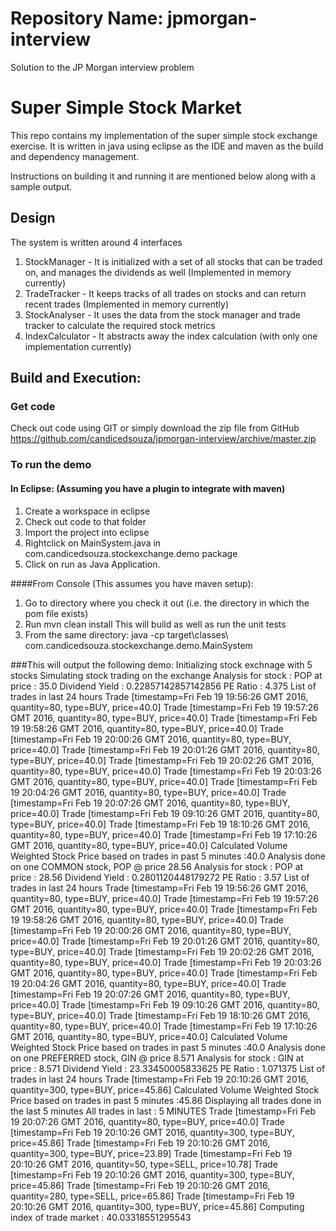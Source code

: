 # Repository Name:  jpmorgan-interview
Solution to the JP Morgan interview problem

# Super Simple Stock Market

This repo contains my implementation of the super simple stock exchange exercise. It is written in java using eclipse as the IDE and maven as the build and dependency management.

Instructions on building it and running it are mentioned below along with a sample output. 

## Design
The system is written around 4 interfaces
1. StockManager - It is initialized with a set of all stocks that can be traded on, and manages the dividends as well (Implemented in memory currently)
2. TradeTracker - It keeps tracks of all trades on stocks and can return recent trades (Implemented in memory currently)
3. StockAnalyser - It uses the data from the stock manager and trade tracker to calculate the required stock metrics
4. IndexCalculator - It abstracts away the index calculation (with only one implementation currently)

## Build and Execution: 
### Get code
Check out code using GIT or simply download the zip file from GitHub https://github.com/candicedsouza/jpmorgan-interview/archive/master.zip

### To run the demo
#### In Eclipse:  (Assuming you have a plugin to integrate with maven)
1. Create a workspace in eclipse
2. Check out code to that folder
3. Import the project into eclipse 
4. Rightclick on MainSystem.java in com.candicedsouza.stockexchange.demo package
5. Click on run as Java Application.

####From Console (This assumes you have maven setup):
1. Go to directory where you check it out (i.e. the directory in which the pom file exists)
2. Run mvn clean install
This will build as well as run the unit tests
3. From the same directory: java -cp target\classes\ com.candicedsouza.stockexchange.demo.MainSystem

###This will output the following demo:
	Initializing stock exchnage with 5 stocks
	Simulating stock trading on the exchange
	Analysis for stock : POP at price : 35.0
	Dividend Yield : 0.22857142857142856
	PE Ratio : 4.375
	List of trades in last 24 hours
	Trade [timestamp=Fri Feb 19 19:56:26 GMT 2016, quantity=80, type=BUY, price=40.0]
	Trade [timestamp=Fri Feb 19 19:57:26 GMT 2016, quantity=80, type=BUY, price=40.0]
	Trade [timestamp=Fri Feb 19 19:58:26 GMT 2016, quantity=80, type=BUY, price=40.0]
	Trade [timestamp=Fri Feb 19 20:00:26 GMT 2016, quantity=80, type=BUY, price=40.0]
	Trade [timestamp=Fri Feb 19 20:01:26 GMT 2016, quantity=80, type=BUY, price=40.0]
	Trade [timestamp=Fri Feb 19 20:02:26 GMT 2016, quantity=80, type=BUY, price=40.0]
	Trade [timestamp=Fri Feb 19 20:03:26 GMT 2016, quantity=80, type=BUY, price=40.0]
	Trade [timestamp=Fri Feb 19 20:04:26 GMT 2016, quantity=80, type=BUY, price=40.0]
	Trade [timestamp=Fri Feb 19 20:07:26 GMT 2016, quantity=80, type=BUY, price=40.0]
	Trade [timestamp=Fri Feb 19 09:10:26 GMT 2016, quantity=80, type=BUY, price=40.0]
	Trade [timestamp=Fri Feb 19 18:10:26 GMT 2016, quantity=80, type=BUY, price=40.0]
	Trade [timestamp=Fri Feb 19 17:10:26 GMT 2016, quantity=80, type=BUY, price=40.0]
	Calculated Volume Weighted Stock Price based on trades in past 5 minutes :40.0
	Analysis done on one COMMON stock, POP @ price 28.56
	Analysis for stock : POP at price : 28.56
	Dividend Yield : 0.2801120448179272
	PE Ratio : 3.57
	List of trades in last 24 hours
	Trade [timestamp=Fri Feb 19 19:56:26 GMT 2016, quantity=80, type=BUY, price=40.0]
	Trade [timestamp=Fri Feb 19 19:57:26 GMT 2016, quantity=80, type=BUY, price=40.0]
	Trade [timestamp=Fri Feb 19 19:58:26 GMT 2016, quantity=80, type=BUY, price=40.0]
	Trade [timestamp=Fri Feb 19 20:00:26 GMT 2016, quantity=80, type=BUY, price=40.0]
	Trade [timestamp=Fri Feb 19 20:01:26 GMT 2016, quantity=80, type=BUY, price=40.0]
	Trade [timestamp=Fri Feb 19 20:02:26 GMT 2016, quantity=80, type=BUY, price=40.0]
	Trade [timestamp=Fri Feb 19 20:03:26 GMT 2016, quantity=80, type=BUY, price=40.0]
	Trade [timestamp=Fri Feb 19 20:04:26 GMT 2016, quantity=80, type=BUY, price=40.0]
	Trade [timestamp=Fri Feb 19 20:07:26 GMT 2016, quantity=80, type=BUY, price=40.0]
	Trade [timestamp=Fri Feb 19 09:10:26 GMT 2016, quantity=80, type=BUY, price=40.0]
	Trade [timestamp=Fri Feb 19 18:10:26 GMT 2016, quantity=80, type=BUY, price=40.0]
	Trade [timestamp=Fri Feb 19 17:10:26 GMT 2016, quantity=80, type=BUY, price=40.0]
	Calculated Volume Weighted Stock Price based on trades in past 5 minutes :40.0
	Analysis done on one PREFERRED stock, GIN @ price 8.571
	Analysis for stock : GIN at price : 8.571
	Dividend Yield : 23.33450005833625
	PE Ratio : 1.071375
	List of trades in last 24 hours
	Trade [timestamp=Fri Feb 19 20:10:26 GMT 2016, quantity=300, type=BUY, price=45.86]
	Calculated Volume Weighted Stock Price based on trades in past 5 minutes :45.86
	Displaying all trades done in the last 5 minutes
	All trades in last : 5 MINUTES
	Trade [timestamp=Fri Feb 19 20:07:26 GMT 2016, quantity=80, type=BUY, price=40.0]
	Trade [timestamp=Fri Feb 19 20:10:26 GMT 2016, quantity=300, type=BUY, price=45.86]
	Trade [timestamp=Fri Feb 19 20:10:26 GMT 2016, quantity=300, type=BUY, price=23.89]
	Trade [timestamp=Fri Feb 19 20:10:26 GMT 2016, quantity=50, type=SELL, price=10.78]
	Trade [timestamp=Fri Feb 19 20:10:26 GMT 2016, quantity=300, type=BUY, price=45.86]
	Trade [timestamp=Fri Feb 19 20:10:26 GMT 2016, quantity=280, type=SELL, price=65.86]
	Trade [timestamp=Fri Feb 19 20:10:26 GMT 2016, quantity=300, type=BUY, price=45.86]
	Computing index of trade market : 40.03318551295543
